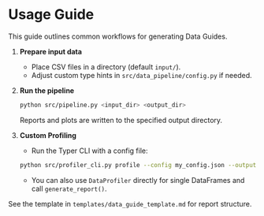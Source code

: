 # Usage Guide

This guide outlines common workflows for generating Data Guides.

1. **Prepare input data**
   - Place CSV files in a directory (default `input/`).
   - Adjust custom type hints in `src/data_pipeline/config.py` if needed.

2. **Run the pipeline**
   ```bash
   python src/pipeline.py <input_dir> <output_dir>
   ```
   Reports and plots are written to the specified output directory.

3. **Custom Profiling**
   - Run the Typer CLI with a config file:
   ```bash
   python src/profiler_cli.py profile --config my_config.json --output-dir reports
   ```
   - You can also use `DataProfiler` directly for single DataFrames and call `generate_report()`.

See the template in `templates/data_guide_template.md` for report structure.
